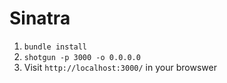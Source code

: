 Sinatra
==================

1. `bundle install`
2. `shotgun -p 3000 -o 0.0.0.0`
3. Visit `http://localhost:3000/` in your browswer

